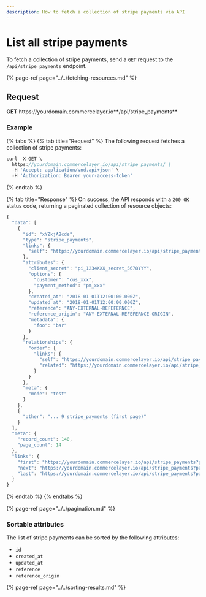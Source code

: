 ```yaml
---
description: How to fetch a collection of stripe payments via API
---
```


# List all stripe payments

To fetch a collection of stripe payments, send a `GET` request to the `/api/stripe_payments` endpoint.

{% page-ref page="../../fetching-resources.md" %}

## Request

**GET** https://<i></i>yourdomain.commercelayer.io**/api/stripe_payments**

### **Example**

{% tabs %}
{% tab title="Request" %}
The following request fetches a collection of stripe payments:

```javascript
curl -X GET \
  https://yourdomain.commercelayer.io/api/stripe_payments/ \
  -H 'Accept: application/vnd.api+json' \
  -H 'Authorization: Bearer your-access-token'
```
{% endtab %}

{% tab title="Response" %}
On success, the API responds with a `200 OK` status code, returning a paginated collection of resource objects:

```javascript
{
  "data": [
    {
      "id": "xYZkjABcde",
      "type": "stripe_payments",
      "links": {
        "self": "https://yourdomain.commercelayer.io/api/stripe_payments/xYZkjABcde"
      },
      "attributes": {
        "client_secret": "pi_1234XXX_secret_5678YYY",
        "options": {
          "customer": "cus_xxx",
          "payment_method": "pm_xxx"
        },
        "created_at": "2018-01-01T12:00:00.000Z",
        "updated_at": "2018-01-01T12:00:00.000Z",
        "reference": "ANY-EXTERNAL-REFEFERNCE",
        "reference_origin": "ANY-EXTERNAL-REFEFERNCE-ORIGIN",
        "metadata": {
          "foo": "bar"
        }
      },
      "relationships": {
        "order": {
          "links": {
            "self": "https://yourdomain.commercelayer.io/api/stripe_payments/xYZkjABcde/relationships/order",
            "related": "https://yourdomain.commercelayer.io/api/stripe_payments/xYZkjABcde/order"
          }
        }
      },
      "meta": {
        "mode": "test"
      }
    },
    {
      "other": "... 9 stripe_payments (first page)"
    }
  ],
  "meta": {
    "record_count": 140,
    "page_count": 14
  },
  "links": {
    "first": "https://yourdomain.commercelayer.io/api/stripe_payments?page[number]=1&page[size]=10",
    "next": "https://yourdomain.commercelayer.io/api/stripe_payments?page[number]=2&page[size]=10",
    "last": "https://yourdomain.commercelayer.io/api/stripe_payments?page[number]=14&page[size]=10"
  }
}
```
{% endtab %}
{% endtabs %}

{% page-ref page="../../pagination.md" %}

### Sortable attributes

The list of stripe payments can be sorted by the following attributes:

* `id`
* `created_at`
* `updated_at`
* `reference`
* `reference_origin`

{% page-ref page="../../sorting-results.md" %}


